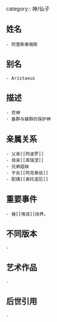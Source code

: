 category:: 神/仙子
## 姓名
	- 阿里斯泰俄斯
## 别名
	- Aristaeus
## 描述
	- 农神
	- 畜群与蜂群的保护神
## 亲属关系
	- 父亲[[阿波罗]]
	- 母亲[[库瑞涅]]
	- 兄弟姐妹
	- 子女[[阿克泰翁]]
	- 配偶[[奥托诺厄]]
## 重要事件
	- 被[[喀戎]]扶养。
## 不同版本
	-
## 艺术作品
	-
## 后世引用
	-
